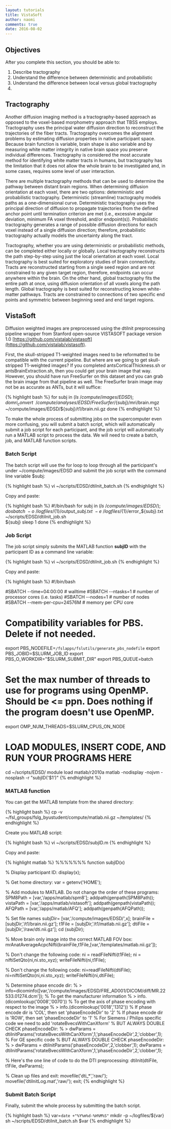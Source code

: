 ```yaml
---
layout: tutorials
title: VistaSoft
author: naomi
comments: true
date: 2016-08-02
---
```


## Objectives

After you complete this section, you should be able to:

1. Describe tractography
2. Understand the difference between deterministic and probabilistic
3. Understand the difference between local versus global tractography
4.

## Tractography

Another diffusion imaging method is a tractography-based approach as opposed to the voxel-based morphometry approach that TBSS employs. Tractography uses the principal water diffusion direction to reconstruct the trajectories of the fiber tracts. Tractography overcomes the alignment problems by estimating diffusion properties in native participant space. Because brain function is variable, brain shape is also variable and by measuring white matter integrity in native brain space you preserve individual differences. Tractography is considered the most accurate method for identifying white matter tracts in humans, but tractography has the limitation that it does not allow the whole brain to be investigated and, in some cases, requires some level of user interaction.

There are multiple tractography methods that can be used to determine the pathway between distant brain regions. When determining diffusion orientation at each voxel, there are two options: deterministic and probabilistic tractography. Deterministic (streamline) tractography models paths as a one-dimensional curve. Deterministic tractography uses the principal direction of diffusion to propagate trajectories from the defined anchor point until termination criterion are met (i.e., excessive angular deviation, minimum FA voxel threshold, and/or endpoint(s)). Probabilistic tractography generates a range of possible diffusion directions for each voxel instead of a single diffusion direction; therefore, probabilistic tractography actually models the uncertainty along the tract.

Tractography, whether you are using deterministic or probabilistic methods, can be completed either locally or globally. Local tractography reconstructs the path step-by-step using just the local orientation at each voxel. Local tractography is best suited for exploratory studies of brain connectivity. Tracts are reconstructed starting from a single seed region and are not constrained to any given target region, therefore, endpoints can occur anywhere within the brain. On the other hand, global tractography fits the entire path at once, using diffusion orientation of all voxels along the path length. Global tractography is best suited for reconstructing known white-matter pathways. Tracts are constrained to connections of two specific end points and symmetric between beginning seed and end target regions.

## VistaSoft

Diffusion weighted images are preprocessed using the dtiInit preprocessing pipeline wrapper from Stanford open-source VISTASOFT package version 1.0 [https://github.com/vistalab/vistasoft](https://github.com/vistalab/vistasoft).

First, the skull-stripped T1-weighted images need to be reformatted to be compatible with the current pipeline. But where are we going to get skull-stripped T1-weighted images? If you completed antsCorticalThickness.sh or antsBrainExtraction.sh, then you could get your brain image that way. However, you should have run FreeSurfer on this dataset and you can grab the brain image from that pipeline as well. The FreeSurfer brain image may not be as accurate as ANTs, but it will suffice:

{% highlight bash %}
for subj in $(ls ~/compute/images/EDSD); do
mri_convert \
~/compute/analyses/EDSD/FreeSurfer/${subj}/mri/brain.mgz \
~/compute/images/EDSD/${subj}/t1/brain.nii.gz
done
{% endhighlight %}

To make the whole process of submitting jobs on the supercomputer even more confusing, you will submit a batch script, which will automatically submit a job script for each participant, and the job script will automatically run a MATLAB script to process the data. We will need to create a batch, job, and MATLAB function scripts.

### Batch Script

The batch script will use the for loop to loop through all the participant's under ~/compute/images/EDSD and submit the job script with the command line variable $subj:

{% highlight bash %}
vi ~/scripts/EDSD/dtiInit_batch.sh
{% endhighlight %}

Copy and paste:

{% highlight bash %}
#!/bin/bash
for subj in $(ls ~/compute/images/EDSD/); do
sbatch \
-o ~/logfiles/${1}/output_${subj}.txt \
-e ~/logfiles/${1}/error_${subj}.txt \
~/scripts/EDSD/dtiInit_job.sh \
${subj}
sleep 1
done
{% endhighlight %}

### Job Script

The job script simply submits the MATLAB function **subjID** with the participant ID as a command line variable:

{% highlight bash %}
vi ~/scripts/EDSD/dtiInit_job.sh
{% endhighlight %}

Copy and paste:

{% highlight bash %}
#!/bin/bash

#SBATCH --time=04:00:00   # walltime
#SBATCH --ntasks=1  # number of processor cores (i.e. tasks)
#SBATCH --nodes=1   # number of nodes
#SBATCH --mem-per-cpu=24576M   # memory per CPU core

# Compatibility variables for PBS. Delete if not needed.
export PBS_NODEFILE=`/fslapps/fslutils/generate_pbs_nodefile`
export PBS_JOBID=$SLURM_JOB_ID
export PBS_O_WORKDIR="$SLURM_SUBMIT_DIR"
export PBS_QUEUE=batch

# Set the max number of threads to use for programs using OpenMP. Should be <= ppn. Does nothing if the program doesn't use OpenMP.
export OMP_NUM_THREADS=$SLURM_CPUS_ON_NODE

# LOAD MODULES, INSERT CODE, AND RUN YOUR PROGRAMS HERE
cd ~/scripts/EDSD/
module load matlab/r2010a
matlab -nodisplay -nojvm -nosplash -r "subjID('$1')"
{% endhighlight %}

### MATLAB function

You can get the MATLAB template from the shared directory:

{% highlight bash %}
cp -v ~/fsl_groups/fslg_byustudent/compute/matlab.nii.gz ~/templates/
{% endhighlight %}

Create you MATLAB script:

{% highlight bash %}
vi ~/scripts/EDSD/subjID.m
{% endhighlight %}

Copy and paste:

{% highlight matlab %}
%%%%%%%
function subjID(x)

% Display participant ID:
display(x);

% Get home directory:
var = getenv('HOME');

% Add modules to MATLAB. Do not change the order of these programs:
SPM8Path = [var,'/apps/matlab/spm8'];
addpath(genpath(SPM8Path));
vistaPath = [var,'/apps/matlab/vistasoft'];
addpath(genpath(vistaPath));
AFQPath = [var,'/apps/matlab/AFQ'];
addpath(genpath(AFQPath));

% Set file names
subjDir= [var,'/compute/images/EDSD/',x];
brainFile = [subjDir,'/t1/brain.nii.gz'];
t1File = [subjDir,'/t1/matlab.nii.gz'];
dtiFile = [subjDir,'/raw/dti.nii.gz'];
cd (subjDir);

% Move brain only image into the correct MATLAB FOV box:
mrAnatAverageAcpcNifti(brainFile,t1File,[var,'/templates/matlab.nii.gz']);

% Don't change the following code:
ni = readFileNifti(t1File);
ni = niftiSetQto(ni,ni.sto_xyz);
writeFileNifti(ni,t1File);

% Don't change the following code:
ni=readFileNifti(dtiFile);
ni=niftiSetQto(ni,ni.sto_xyz);
writeFileNifti(ni,dtiFile);

% Determine phase encode dir:
% > info=dicominfo([var,'/compute/images/EDSD/FRE_AD001/DICOM/diff/MR.22533.01274.dcm']);
 % To get the manufacturer information
% > info.(dicomlookup('0008','0070'))
% To get the axis of phase encoding with respect to the image
% > info.(dicomlookup('0018','1312'))
% If phase encode dir is 'COL', then set 'phaseEncodeDir' to '2'
% If phase encode dir is 'ROW', then set 'phaseEncodeDir' to '1'
% For Siemens / Philips specific code we need to add 'rotateBvecsWithCanXform'
% BUT ALWAYS DOUBLE CHECK phaseEncodeDir:
% > dwParams = dtiInitParams('rotateBvecsWithCanXform',1,'phaseEncodeDir',2,'clobber',1);
% For GE specific code
% BUT ALWAYS DOUBLE CHECK phaseEncodeDir:
% > dwParams = dtiInitParams('phaseEncodeDir',2,'clobber',1);
dwParams = dtiInitParams('rotateBvecsWithCanXform',1,'phaseEncodeDir',2,'clobber',1);

% Here's the one line of code to do the DTI preprocessing:
dtiInit(dtiFile, t1File, dwParams);

% Clean up files and exit:
movefile('dti_*','raw/');
movefile('dtiInitLog.mat','raw/');
exit;
{% endhighlight %}

### Submit Batch Script

Finally, submit the whole process by submitting the batch script.

{% highlight bash %}
var=`date +"%Y%m%d-%H%M%S"`
mkdir -p ~/logfiles/${var}
sh ~/scripts/EDSD/dtiInit_batch.sh $var
{% endhighlight %}
